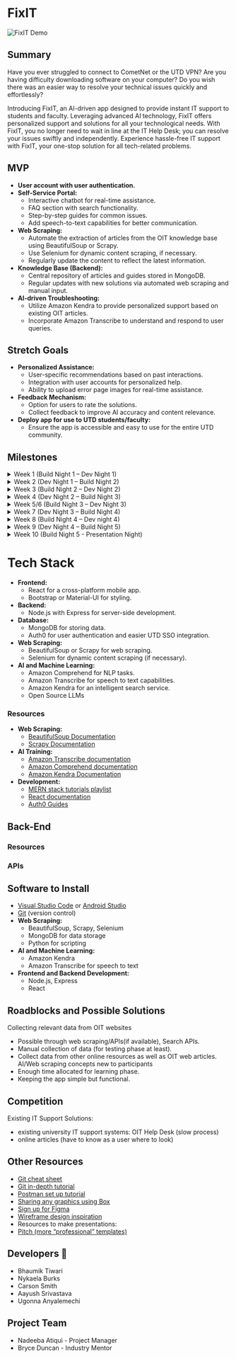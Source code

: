 # FixIT
![FixIT Demo](https://i.giphy.com/media/v1.Y2lkPTc5MGI3NjExN2hpZm5jNGF4eGRjdHY2dXpjMWd4ZWt6OTVucHAwMHhndjdkbDkwaSZlcD12MV9pbnRlcm5hbF9naWZfYnlfaWQmY3Q9Zw/2zoFg7OGkcS82CPK44/giphy.gif)

## Summary

Have you ever struggled to connect to CometNet or the UTD VPN? Are you having difficulty downloading software on your computer? Do you wish there was an easier way to resolve your technical issues quickly and effortlessly?

Introducing FixIT, an AI-driven app designed to provide instant IT support to students and faculty. Leveraging advanced AI technology, FixIT offers personalized support and solutions for all your technological needs. With FixIT, you no longer need to wait in line at the IT Help Desk; you can resolve your issues swiftly and independently. Experience hassle-free IT support with FixIT, your one-stop solution for all tech-related problems.

## MVP

- **User account with user authentication.**
- **Self-Service Portal:**
  - Interactive chatbot for real-time assistance.
  - FAQ section with search functionality.
  - Step-by-step guides for common issues.
  - Add speech-to-text capabilities for better communication.
- **Web Scraping:**
  - Automate the extraction of articles from the OIT knowledge base using BeautifulSoup or Scrapy.
  - Use Selenium for dynamic content scraping, if necessary.
  - Regularly update the content to reflect the latest information.
- **Knowledge Base (Backend):**
  - Central repository of articles and guides stored in MongoDB.
  - Regular updates with new solutions via automated web scraping and manual input.
- **AI-driven Troubleshooting:**
  - Utilize Amazon Kendra to provide personalized support based on existing OIT articles.
  - Incorporate Amazon Transcribe to understand and respond to user queries.

## Stretch Goals

- **Personalized Assistance:**
  - User-specific recommendations based on past interactions.
  - Integration with user accounts for personalized help.
  - Ability to upload error page images for real-time assistance.
- **Feedback Mechanism:**
  - Option for users to rate the solutions.
  - Collect feedback to improve AI accuracy and content relevance.
- **Deploy app for use to UTD students/faculty:**
  - Ensure the app is accessible and easy to use for the entire UTD community.

## Milestones

<details>
  <summary>Week 1 (Build Night 1 – Dev Night 1)</summary>

  - Meet team, decide frontend/backend teams, set up development environment, finalize tech stack.

  **Before Design Day**

  - Familiarize yourself with tech stack (link resources)
    - Frontend: React
    - Backend: MongoDB, Node, Express, AWS services

  **Design Day**

  - Setup:
    - Create react app
    - Create MongoDB project.
    - Github repo
    - Flesh out collective vision for the app
    - Identify common IT issues and solutions
    - Learn basics of MERN Stack

  **Tasks:**

  - **Front-end:**
    - Create low fidelity wireframes (Figma if familiar)
    - Learn React (tutorials)
  - **Backend:**
    - Learn MongoDB
    - Set up the server and database.
    - Learn basics of Auth0 and Web scraping Set-up
    - Research open source LLMs

  **Dev Night 1:**

  - Troubleshoot github/react/mongoDB setup issues if any.

</details>

<details>
  <summary>Week 2 (Dev Night 1 – Build Night 2)</summary>

  **Team meeting**

  - Flesh out full vision of the App

  **Front-end:**

  - Learn React
  - Show High fidelity Figma pages (as many pages as possible)
  - Code Sign-up/Login/User page screens
  - Start coding “Self-Service Portal” screens by breaking it down into different sections.

  **Backend:**

  - Develop web scraping scripts using BeautifulSoup or Scrapy to extract articles.
  - Set up a database to store web-scraped data information.
  - Set up user authentication.
  - Research Amazon Transcribe.

  **Build Night 2:**

  **Front-end:**

  - Figma pages (complete core pages)
  - Login pages (implemented)

  **Back-end:**

  - User Authentication complete
  - Able to store user information in the database (user models created)
  - Able to store web-scraped information in the database (primary testing of accuracy of data collected)
  - Show initial database design

</details>

<details>
  <summary>Week 3 (Build Night 2 – Dev Night 2)</summary>

  **Team meeting:**

  **Front-end and Backend Integration:**

  - User Auth Backend with Login Pages Frontend

  **Frontend:**

  - Finalize UI Design for all pages
  - Start coding “Self-Service Portal” screens by breaking it down into different sections.

  **Back-end:**

  - Set up a database to store web-scraped data accurately
  - Research Amazon transcribe

  **Dev Night 2:**

  - Troubleshoot errors
  - Make up for delayed parts/edit design choices if needed.

</details>

<details>
  <summary>Week 4 (Dev Night 2 – Build Night 3)</summary>

  **Team meeting:**

  **Frontend:**

  - Finish Self-Service Portal
  - Start on other pages (based on priority level)

  **Back-end:**

  - Start fine-tuning LLMs
  - Implement ability to convert speech to text capabilities.

  **Build Night 3:**

  **Front end:**

  - Self-Service Portal (complete)

  **Backend:**

  - Database storage set up (complete)
  - Discuss potential roadblocks/delays
</details>

<details>
  <summary>Week 5/6 (Build Night 3 – Dev Night 3) </summary>

  **Team meeting:**

  - Address errors
  - Fix up missing tasks
  - Set clear expectations for the next week
  - Finish core features

  **Front-end:**

  - Finish required pages
  - Revise design

  **Back-end:**

  1. **Content Integration:**
     - Import scraped content into the knowledge base.
     - Ensure proper formatting and categorization of articles.
  2. **AI Integration:**
     - Integrate NLP models for the chatbot to understand and respond to user queries.
     - Integrate Amazon Kendra for search capabilities.

  **Full-stack:**

  - Research integration of Open AI for personalized recommendations

  **Dev Night 3:**

  - Integration of finished parts

</details>

<details>
  <summary>Week 7 (Dev Night 3 – Build Night 4)</summary>

  - Backend and frontend communication to finish integrating backend with frontend to connect and test.
  - Polish up MVP
  - AI Update

  **Back-end:**

  - Ensure proper collection of data, and proper response to user queries

</details>

<details>
  <summary>Week 8 (Build Night 4 – Dev night 4)</summary>

  - Finish Features
</details>

<details>
  <summary>Week 9 (Dev Night 4 – Build Night 5)</summary>

  - Work on Stretch goals/any last-minute troubleshooting
</details>

<details>
  <summary>Week 10 (Build Night 5 - Presentation Night)</summary>

  - Practice presentation
</details>

# Tech Stack

- **Frontend:**
  - React for a cross-platform mobile app.
  - Bootstrap or Material-UI for styling.
- **Backend:**
  - Node.js with Express for server-side development.
- **Database:**
  - MongoDB for storing data.
  - Auth0 for user authentication and easier UTD SSO integration.
- **Web Scraping:**
  - BeautifulSoup or Scrapy for web scraping.
  - Selenium for dynamic content scraping (if necessary).
- **AI and Machine Learning:**
  - Amazon Comprehend for NLP tasks.
  - Amazon Transcribe for speech to text capabilities.
  - Amazon Kendra for an intelligent search service.
  - Open Source LLMs

### Resources

- **Web Scraping:**
  - [BeautifulSoup Documentation](https://pypi.org/project/beautifulsoup4/)
  - [Scrapy Documentation](https://docs.scrapy.org/en/latest/)
- **AI Training:**
  - [Amazon Transcribe documentation](https://docs.aws.amazon.com/transcribe/)
  - [Amazon Comprehend documentation](https://docs.aws.amazon.com/comprehend/)
  - [Amazon Kendra Documentation](https://docs.aws.amazon.com/kendra/)
- **Development:**
  - [MERN stack tutorials playlist](https://www.youtube.com/watch?v=98BzS5Oz5E4&list=PL4cUxeGkcC9iJ_KkrkBZWZRHVwnzLIoUE)
  - [React documentation](https://react.dev/)
  - [Auth0 Guides](https://auth0.com/docs)

## Back-End

### Resources

### APIs

## Software to Install

- [Visual Studio Code](https://code.visualstudio.com/) or [Android Studio](https://developer.android.com/studio)
- [Git](https://git-scm.com/downloads) (version control)
- **Web Scraping:**
  - BeautifulSoup, Scrapy, Selenium
  - MongoDB for data storage
  - Python for scripting
- **AI and Machine Learning:**
  - Amazon Kendra
  - Amazon Transcribe for speech to text
- **Frontend and Backend Development:**
  - Node.js, Express
  - React

## Roadblocks and Possible Solutions

 Collecting relevant data from OIT websites 
  - Possible through web scraping/APIs(if available), Search  APIs. 
  - Manual collection of data (for testing phase at least). 
  - Collect data from other online resources as well as OIT web articles.
  AI/Web scraping concepts new to participants 
  - Enough time allocated for learning phase.
  - Keeping the app simple but functional.

## Competition

Existing IT Support Solutions: 
 - existing university IT support systems: OIT Help Desk (slow  process) 
 - online articles (have to know as a user where to look)
 
## Other Resources

 - [Git cheat sheet](https://education.github.com/git-cheat-sheet-education.pdf)
 - [Git in-depth tutorial](https://youtu.be/RGOj5yH7evk)
 - [Postman set up tutorial](https://youtu.be/3eHJkcA8mTs)
 - [Sharing any graphics using Box](https://utdallas.account.box.com/login)
 - [Sign up for Figma](https://www.figma.com/signup)
 - [Wireframe design inspiration](https://dribbble.com/shots/popular/web-design)
 - Resources to make presentations:
 - [Pitch (more “professional” templates)](https://pitch.com/)
 
 
## Developers 👥
- Bhaumik Tiwari
- Nykaela Burks
- Carson Smith
- Aayush Srivastava
- Ugonna Anyalemechi

## Project Team
- Nadeeba Atiqui - Project Manager
- Bryce Duncan - Industry Mentor

